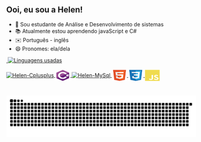 ## Ooi, eu sou a Helen!

- 🔭 Sou estudante de Análise e Desenvolvimento de sistemas
- 📚 Atualmente estou aprendendo javaScript e C#
- ✉️ Português - inglês
- 😄 Pronomes: ela/dela

<div>
<a href="https://github.com/brandoline">
<img height="180em" src="https://github-readme-stats.vercel.app/api?username=brandoline&show_icons=true&theme=transparent" alt="">
<img height="180em" src="https://github-readme-stats.vercel.app/api/top-langs/?username=brandoline&layout=compact&theme=transparent" alt="Linguagens usadas">
</div>

<div style="display: inline_block"><br> 
 <img align="center" alt="Helen-Cplusplus" height="30" width="40" src="https://cdn.jsdelivr.net/gh/devicons/devicon@latest/icons/cplusplus/cplusplus-original.svg" />
  <img align="center" alt="Helen-Csharp" height="30" width="40" src="https://raw.githubusercontent.com/devicons/devicon/master/icons/csharp/csharp-original.svg"> 
  <img align="center" alt="Helen-MySql" height="30" width="40" src="https://cdn.jsdelivr.net/gh/devicons/devicon@latest/icons/mysql/mysql-original.svg" />
  <img align="center" alt="Helen-HTML" height="30" width="40" src="https://raw.githubusercontent.com/devicons/devicon/master/icons/html5/html5-original.svg">
  <img align="center" alt="Helen-CSS" height="30" width="40" src="https://raw.githubusercontent.com/devicons/devicon/master/icons/css3/css3-original.svg">
  <img align="center" alt="Helen-Js" height="30" width="40" src="https://raw.githubusercontent.com/devicons/devicon/master/icons/javascript/javascript-plain.svg">
</div>

#

<picture align="center">
  <source media="(prefers-color-scheme: dark)" srcset="https://raw.githubusercontent.com/brandoline/brandoline/output/github-contribution-grid-snake-dark.svg">
  <source media="(prefers-color-scheme: light)" srcset="https://raw.githubusercontent.com/brandoline/brandoline/output/github-contribution-grid-snake-dark.svg">
  <img align="center" alt="github contribution grid snake animation" src="https://raw.githubusercontent.com/brandoline/brandoline/output/github-contribution-grid-snake.svg">
</picture>
